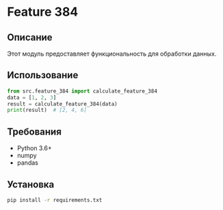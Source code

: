# Feature 384
## Описание
Этот модуль предоставляет функциональность для обработки данных.
## Использование
```python
from src.feature_384 import calculate_feature_384
data = [1, 2, 3]
result = calculate_feature_384(data)
print(result)  # [2, 4, 6]
```
## Требования
- Python 3.6+
- numpy
- pandas
## Установка
```bash
pip install -r requirements.txt
```